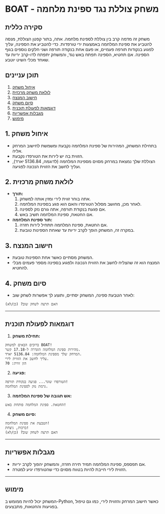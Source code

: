 # BOAT - משחק צוללת נגד ספינת מלחמה

## סקירה כללית

משחק זה מדמה קרב בין צוללת לספינת מלחמה. אתה, בתור קפטן הצוללת, מנסה להטביע את ספינת המלחמה באמצעות ירי טורפדות. כדי להטביע את הספינה, עליך לפגוע בנקודות תורפה פעמיים, או פעם אחת בנקודה תורפה ושני חלקים נוספים בגוף הספינה. אם תחטיא, הספינה תפתח באש נגד, והמשחק יתפתח לדו-קרב יריות עד שאחד מכלי השיט יוטבע.

## תוכן עניינים

1. [איחול משחק](#1-איחול-משחק)
2. [לולאת משחק מרכזית](#2-לולאת-משחק-מרכזית)
3. [חישוב המנצח](#3-חישוב-המנצח)
4. [סיום משחק](#4-סיום-משחק)
5. [דוגמאות לפעולת תוכנית](#דוגמאות-לפעולת-תוכנית)
6. [מגבלות אפשריות](#מגבלות-אפשריות)
7. [מימוש](#מימוש)

## 1. איחול משחק

- בתחילת המשחק, המהירות של ספינת המלחמה נקבעת ומשמשת לחישוב המרחק אליה.
- הזווית בה יש לירות את הטורפדו נקבעת.
- הצוללת שלך נמצאת במרחק מסוים מספינת המלחמה (לדוגמה, 5136.84 יארד), ועליך לחשב את הזווית הנכונה לפגיעה.

## 2. לולאת משחק מרכזית

- **תורך:**
    1. אתה בוחר זווית לירי ומזין אותה למשחק.
    2. לאחר מכן, מחושב מסלול הטורפדו והאם הוא פגע בספינת המלחמה.
    3. אם פגעת בנקודת תורפה, אתה גורם נזק לספינה.
    4. אם החטאת, ספינת המלחמה תשיב באש.
- **תור ספינת המלחמה:**
    1. אם החטאת, ספינת המלחמה תתחיל לירות חזרה.
    2. במקרה זה, המשחק הופך לקרב יריות עד שאחת הספינות טובעת.

## 3. חישוב המנצח

- המשחק מסתיים כאשר אחת הספינות טובעת.
- המנצח הוא זה שהצליח לחשב את הזווית הנכונה ולפגוע בספינה מספר פעמים מבלי להחטיא.

## 4. סיום משחק

- לאחר הטבעת ספינה, המשחק יסתיים, ותוצע לך אפשרות לשחק שוב:
```
האם תרצה לשחק שוב? (כן/לא)
```

---

## דוגמאות לפעולת תוכנית

1.  **תחילת משחק:**
```
ברוכים הבאים למשחק BOAT!
מהירות ספינת המלחמה הוגדרה ל-17.18 קשר.
המרחק שלך מספינת המלחמה: 5136.84 יארד.
עליך לחשב את הזווית לירי.
הזן זווית: 70
```

2.  **פגיעה:**
```
הטורפדו שוגר... פגיעה בנקודת תורפה!
גרמת נזק לספינת המלחמה.
```

3.  **אש תגובה של ספינת המלחמה:**
```
החטאת. ספינת המלחמה פותחת באש!
```

4.  **סיום משחק:**
```
הטבעת את ספינת המלחמה!
ברכות, ניצחת!
האם תרצה לשחק שוב? (כן/לא)
```

---

## מגבלות אפשריות

- אם תפספס, ספינת המלחמה תמיד תירה חזרה, והמשחק יהפוך לקרב יריות.
- הזווית לירי חייבת להיות בטווח מסוים כדי שהטורפדו יגיע למטרה.

---

## מימוש

המשחק יכול להיות ממומש ב-Python, כאשר חישוב המרחק והזווית לירי, כמו גם טיפול בפגיעות והחטאות, מתבצעים.